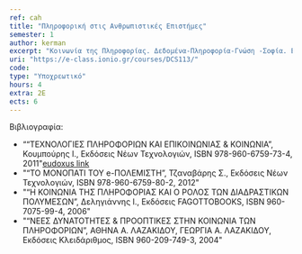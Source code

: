 ```yaml
---
ref: cah
title: "Πληροφορική στις Ανθρωπιστικές Επιστήμες"
semester: 1
author: kerman
excerpt: "Κοινωνία της Πληροφορίας. Δεδομένα-Πληροφορία-Γνώση -Σοφία. Εισαγωγή στο Διαδίκτυο και τον Ιστό. Εικονικά περιβάλλοντα Πληροφόρησης. Εικονικά Περιβάλλοντα Μάθησης. Μάθηση από Απόσταση. Ηλεκτρονικό Επιχειρείν. Ηλεκτρονικό εμπόριο. Τηλε-Εργασία. Ηλεκτρονική Διακυβέρνηση. Ηλεκτρονική Δημοκρατία. Ηλεκτρονική Τραπεζική. Ηλεκτρονική Υγεία. Το Ψηφιακό Χάσμα."
uri: "https://e-class.ionio.gr/courses/DCS113/"
code: 
type: "Υποχρεωτικό"
hours: 4
extra: 2Ε
ects: 6
---
```



Βιβλιογραφία: 
  - ““ΤΕΧΝΟΛΟΓΙΕΣ ΠΛΗΡΟΦΟΡΙΩΝ ΚΑΙ ΕΠΙΚΟΙΝΩΝΙΑΣ & ΚΟΙΝΩΝΙΑ”, Κουμπούρης Ι., Εκδόσεις Νέων Τεχνολογιών, ISBN 978-960-6759-73-4, 2011"[eudoxus link](https://service.eudoxus.gr/search/#a/id:12996509/0)
  - "“ΤΟ ΜΟΝΟΠΑΤΙ ΤΟΥ e-ΠΟΛΕΜΙΣΤΗ”, Τζαναβάρης Σ., Εκδόσεις Νέων Τεχνολογιών, ISBN 978-960-6759-80-2, 2012"
  - "“Η ΚΟΙΝΩΝΙΑ ΤΗΣ ΠΛΗΡΟΦΟΡΙΑΣ ΚΑΙ Ο ΡΟΛΟΣ ΤΩΝ ΔΙΑΔΡΑΣΤΙΚΩΝ ΠΟΛΥΜΕΣΩΝ”, Δεληγιάννης Ι., Εκδόσεις FAGOTTOBOOKS, ISBN 960-7075-99-4, 2006"
  - "“ΝΕΕΣ ΔΥΝΑΤΟΤΗΤΕΣ & ΠΡΟΟΠΤΙΚΕΣ ΣΤΗΝ ΚΟΙΝΩΝΙΑ ΤΩΝ ΠΛΗΡΟΦΟΡΙΩΝ”,  ΑΘΗΝΑ Α. ΛΑΖΑΚΙΔΟΥ, ΓΕΩΡΓΙΑ Α. ΛΑΖΑΚΙΔΟΥ, Εκδόσεις Κλειδάριθμος, ISBN 960-209-749-3, 2004" 
  

